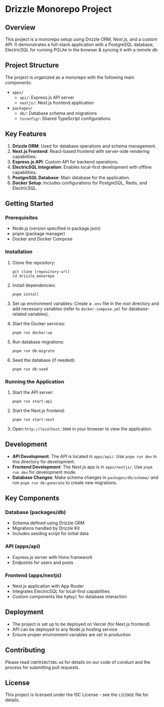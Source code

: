 # Drizzle Monorepo Project

## Overview

This project is a monorepo setup using Drizzle ORM, Next.js, and a custom API.
It demonstrates a full-stack application with a PostgreSQL database, ElectricSQL for running PGLite in the browser & syncing it with a remote db

## Project Structure

The project is organized as a monorepo with the following main components:

- `apps/`
  - `api/`: Express.js API server
  - `nextjs/`: Next.js frontend application
- `packages/`
  - `db/`: Database schema and migrations
  - `tsconfig/`: Shared TypeScript configurations

## Key Features

1. **Drizzle ORM**: Used for database operations and schema management.
2. **Next.js Frontend**: React-based frontend with server-side rendering capabilities.
3. **Express.js API**: Custom API for backend operations.
4. **ElectricSQL Integration**: Enables local-first development with offline capabilities.
5. **PostgreSQL Database**: Main database for the application.
6. **Docker Setup**: Includes configurations for PostgreSQL, Redis, and ElectricSQL.

## Getting Started

### Prerequisites

- Node.js (version specified in package.json)
- pnpm (package manager)
- Docker and Docker Compose

### Installation

1. Clone the repository:

   ```
   git clone [repository-url]
   cd drizzle_monorepo
   ```

2. Install dependencies:

   ```
   pnpm install
   ```

3. Set up environment variables:
   Create a `.env` file in the root directory and add necessary variables (refer to `docker-compose.yml` for database-related variables).

4. Start the Docker services:

   ```
   pnpm run docker:up
   ```

5. Run database migrations:

   ```
   pnpm run db:migrate
   ```

6. Seed the database (if needed):
   ```
   pnpm run db:seed
   ```

### Running the Application

1. Start the API server:

   ```
   pnpm run start:api
   ```

2. Start the Next.js frontend:

   ```
   pnpm run start:next
   ```

3. Open `http://localhost:3000` in your browser to view the application.

## Development

- **API Development**: The API is located in `apps/api/`. Use `pnpm run dev` in this directory for development.
- **Frontend Development**: The Next.js app is in `apps/nextjs/`. Use `pnpm run dev` for development mode.
- **Database Changes**: Make schema changes in `packages/db/schema/` and run `pnpm run db:generate` to create new migrations.

## Key Components

### Database (packages/db)

- Schema defined using Drizzle ORM
- Migrations handled by Drizzle Kit
- Includes seeding script for initial data

### API (apps/api)

- Express.js server with Hono framework
- Endpoints for users and posts

### Frontend (apps/nextjs)

- Next.js application with App Router
- Integrates ElectricSQL for local-first capabilities
- Custom components like `PgRepl` for database interaction

## Deployment

- The project is set up to be deployed on Vercel (for Next.js frontend)
- API can be deployed to any Node.js hosting service
- Ensure proper environment variables are set in production

## Contributing

Please read `CONTRIBUTING.md` for details on our code of conduct and the process for submitting pull requests.

## License

This project is licensed under the ISC License - see the `LICENSE` file for details.
